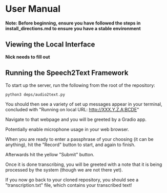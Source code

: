 # User Manual

**Note: Before beginning, ensure you have followed the steps in install_directions.md to ensure you have a stable environment**

## Viewing the Local Interface

**Nick needs to fill out**

## Running the Speech2Text Framework

To start up the server, run the following from the root of the repository:

```bash
python3 deps/audio2text.py
```
You should then see a variety of set up messages appear in your terminal, concluded with "Running on local URL: http://XXX.Y.Z.A:BCDE"

Navigate to that webpage and you will be greeted by a Gradio app.

Potentially enable microphone usage in your web browser.

When you are ready to enter a passphrase of your choosing (it can be anything), hit the "Record" button to start, and again to finish. 

Afterwards hit the yellow "Submit" button.

Once it is done transcribing, you will be greeted with a note that it is being processed by the system (though we are not there yet).

If you now go back to your cloned repository, you should see a "transcription.txt" file, which contains your transcribed text!